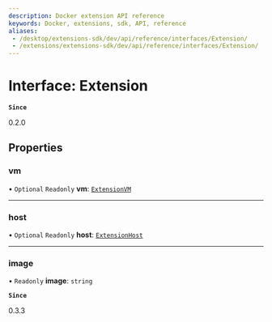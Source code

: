 ```yaml
---
description: Docker extension API reference
keywords: Docker, extensions, sdk, API, reference
aliases:
 - /desktop/extensions-sdk/dev/api/reference/interfaces/Extension/
 - /extensions/extensions-sdk/dev/api/reference/interfaces/Extension/
---
```


# Interface: Extension

**`Since`**

0.2.0

## Properties

### vm

• `Optional` `Readonly` **vm**: [`ExtensionVM`](ExtensionVM.md)

___

### host

• `Optional` `Readonly` **host**: [`ExtensionHost`](ExtensionHost.md)

___

### image

• `Readonly` **image**: `string`

**`Since`**

0.3.3
